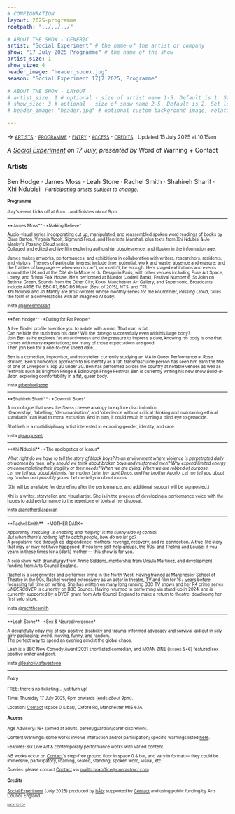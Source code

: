 ```yaml
---
# CONFIGURATION
layout: 2025-programme
rootpath: "../../../"

# ABOUT THE SHOW - GENERIC
artist: "Social Experiment" # the name of the artist or company
show: "17 July 2025 Programme" # the name of the show
artist_size: 1
show_size: 4
header_image: "header_socex.jpg"  
season: "Social Experiment 17|7|2025, Programme"

# ABOUT THE SHOW - LAYOUT
# artist_size: 1 # optional - size of artist name 1-5. Default is 1. Set longer names to lower values
# show_size: 3 # optional - size of show name 2-5. Default is 2. Set longer names to lower values
# header_image: "header.jpg" # optional custom background image, relative to current page

---
```

<span style='font-variant: small-caps'>→ [artists](/socialexperiment/jul2025/#artists) · [programme](/socialexperiment/jul2025/#programme) · [entry](/socialexperiment/jul2025/#entry) · [access](/socialexperiment/jul2025/#access) · [credits](/socialexperiment/jul2025/#credits)</span>&ensp; <small>Updated 15 July 2025 at 10.15am</small>          
         
*A [Social Experiment](/socialexperiment) on 17 July, presented by* Word of Warning + Contact         
         
#### Artists         
Ben&nbsp;Hodge&nbsp;· James&nbsp;Moss&nbsp;· Leah&nbsp;Stone&nbsp;· Rachel&nbsp;Smith&nbsp;· Shahireh&nbsp;Sharif&nbsp;· Xhi&nbsp;Ndubisi&ensp; <small>*Participating&nbsp;artists subject&nbsp;to&nbsp;change.*<small>         
         
#### Programme        
July's event kicks off at 6pm… and finishes *about* 9pm.         
<hr>         
**James Moss** · *Making Believe*          
         
Audio-visual series incorporating cut up, manipulated, and reassembled spoken word readings of books by Clara Barton, Virginia Woolf, Sigmund Freud, and Henrietta Marshall, plus texts from Xhi Ndubisi & Jo Manby's *Passing Cloud* series.<br>Collaged and edited archive film exploring authorship, obsolescence, and illusion in the information age.         
         
James makes artworks, performances, and exhibitions in collaboration with writers, researchers, residents, and visitors. Themes of particular interest include time, potential, work and waste; absence and erasure; and the frailties of language — when words can't, or mustn't, be enough. He's staged exhibitions and events around the UK and at the Cité de la Mode et du Design in Paris, with other venues including Fuse Art Space, Lowry, and Bristol Folk House. He's performed at Bluedot (Jodrell Bank), Festival Number 6, St John on Bethnal Green, Sounds from the Other City, Koko, Manchester Art Gallery, and Supersonic. Broadcasts include ARTE TV, BBC R1, BBC R6 Music (Best of 2015), NTS, and TF1.<br>Xhi Ndubisi and Jo Manby are artist-writers whose monthly series for the Fourdrinier, *Passing Cloud*, takes the form of a conversations with an imagined AI baby.         
         
Insta <a href="https://instagram.com/jamesmossart" target="_blank">@jamesmossart</a>          
<hr>         
**Ben Hodge** · *Dating for Fat People*         
         
A live Tinder profile to entice you to a date with a man. That man is fat.<br>Can he hide the truth from his date? Will the date go successfully even with his large body?<br>Join Ben as he explores fat attractiveness and the pressure to impress a date, knowing his body is one that comes with many expectations; not many of those expectations are good.<br>Then join Ben for a one-to-one speed date…         
         
Ben is a comedian, improvisor, and storyteller, currently studying an MA in Queer Performance at Rose Bruford. Ben's humorous approach to his identity as a fat, transmasculine person has seen him earn the title of one of Liverpool's Top 30 under 30. Ben has performed across the country at notable venues as well as festivals such as Brighton Fringe & Edinburgh Fringe Festival. Ben is currently writing his new show *Build-a-Bear*, exploring comfortability in a fat, queer body.         
         
Insta <a href="https://instagram.com/benhodgeee" target="_blank">@benhodgeee</a>          
<hr>         
**Shahireh Sharif** · *Downhill Blues*         
         
A monologue that uses the Swiss cheese analogy to explore discrimination.<br>'Ownership', 'labelling', 'dehumanisation', and 'obedience without critical thinking and maintaining ethical standards' can lead to moral exclusion. And in turn, it could result in turning a blind eye to genocide.         
         
Shahireh is a multidisiplinary artist interested in exploring gender, identity, and race.         
         
Insta <a href="https://instagram.com/sangrezeh" target="_blank">@sangrezeh</a>          
<hr>         
**Xhi Ndubisi** · *The apologetics of Icarus*         
         
*What right do we have to tell the story of black boys? In an environment where violence is perpetrated daily on women by men, why should we think about broken boys and misformed men? Why expend limited energy on contemplating their fragility or their needs? When we are dying. When we are robbed of purpose.<br>Let me tell you about Artemis, her mother Leto, her aunt Delos, and her brother Apollo. Let me tell you about my brother and possibly yours. Let me tell you about Icarus.*         
         
(Xhi will be available for debriefing after the performance, and additional support will be signposted.)         
         
Xhi is a writer, storyteller, and visual artist. She is in the process of developing a performance voice with the hopes to add performance to the repertoire of tools at her disposal.         
         
Insta <a href="https://instagram.com/anotherdiasporan" target="_blank">@anotherdiasporan</a>          
<hr>         
**Rachel Smith** · *MOTHER DARK*         
         
*Apparently 'rescuing' is enabling and 'helping' is the sunny side of control.<br>But when there's nothing left to catch people, how do we let go?*<br>A propulsive ride through co-dependence, mothers' revenge, recovery, and re-connection. A true-life story that may or may not have happened. If you love self-help groups, the 90s, and Thelma and Louise, if you yearn in these times for a (dark) mother — this show is for you.         
         
A solo show with dramaturgy from Annie Siddons, mentorship from Ursula Martinez, and development funding from Arts Council England.         
         
Rachel is a screenwriter and performer living in the North West. Having trained at Manchester School of Theatre in the 90s, Rachel worked extensively as an actor in theatre, TV and film for 16+ years before focussing full time on writing. She has written on many long running BBC TV shows and her R4 crime series *UNDERCOVER* is currently on BBC Sounds. Having returned to performing via stand-up in 2024, she is currently supported by a DYCP grant from Arts Council England to make a return to theatre, developing her first solo show.         
         
Insta <a href="https://instagram.com/rachthesmith" target="_blank">@rachthesmith</a>          
<hr>         
**Leah Stone** · *Sex & Neurodivergence*          
         
A delightfully edgy mix of sex positive disability and trauma-informed advocacy and survival laid out in silly girly packaging; weird, moving, funny, and random.<br>The perfect way to spend an evening amidst the global chaos.         
         
Leah is a BBC New Comedy Award 2021 shortlisted comedian, and MOAN ZINE (issues 5+6) featured sex positive writer and poet.         
         
Insta <a href="https://instagram.com/leaholiviafayestone" target="_blank">@leaholiviafayestone</a>          
<hr>         
         
#### Entry         
FREE: there's no ticketing… just turn up!         
         
Time: Thursday 17 July 2025, 6pm onwards (ends *about* 9pm).         
          
Location: <a href="https://contactmcr.com/visit/getting-here" target="_blank">Contact</a> (space 0 & bar), Oxford Rd, Manchester M15 6JA.         
         
#### Access         
Age Advisory: 16+ (aimed at adults, parent/guardian/carer discretion).         
          
Content Warnings: some works involve interaction and/or participation; specific warnings listed [here](/warnings).         
          
Features: six Live Art & contemporary performance works with varied content.         
         
*NB* works occur on <a href="https://contactmcr.com/visit/access" target="_blank">Contact</a>'s step-free ground floor in space 0 & bar, and vary in format — they could be immersive, participatory, roaming, seated, standing, spoken word, visual, etc.         
         
Queries: please contact <a href="https://contactmcr.com/visit/access" target="_blank">Contact</a> via <mailto:boxoffice@contactmcr.com>        
         
#### Credits          
[Social Experiment](/socialexperiment) (July 2025) produced by [hÅb](/hab); supported by <a href="https://contactmcr.com" target="_blank">Contact</a> and using public funding by Arts Council England.         
                 
<small><span style='font-variant: small-caps'>[back to top](/socialexperiment/jul2025)</span></small>
